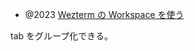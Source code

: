 - @2023 [Wezterm の Workspace を使う](https://zenn.dev/sankantsu/articles/e713d52825dbbb)

tab をグループ化できる。
